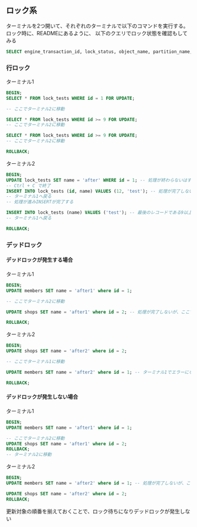 ## ロック系

ターミナルを2つ開いて、それぞれのターミナルで以下のコマンドを実行する。
ロック時に、READMEにあるように、 以下のクエリでロック状態を確認もしてみる

```sql
SELECT engine_transaction_id, lock_status, object_name, partition_name, index_name, lock_mode, lock_type, lock_data FROM performance_schema.data_locks;
```

### 行ロック

ターミナル1

```sql
BEGIN;
SELECT * FROM lock_tests WHERE id = 1 FOR UPDATE;

-- ここでターミナル2に移動

SELECT * FROM lock_tests WHERE id >= 9 FOR UPDATE;
-- ここでターミナル2に移動

SELECT * FROM lock_tests WHERE id >= 9 FOR UPDATE;
-- ここでターミナル2に移動

ROLLBACK;
```

ターミナル2

```sql
BEGIN;
UPDATE lock_tests SET name = 'after' WHERE id = 1; -- 処理が終わらないはず
-- Ctrl + C で終了
INSERT INTO lock_tests (id, name) VALUES (12, 'test'); -- 処理が完了しないはず
-- ターミナル1へ戻る
-- 処理が進みINSERTが完了する

INSERT INTO lock_tests (name) VALUES ('test'); -- 最後のレコードである9以上のため、末尾に追加ができず処理が完了しないはず
-- ターミナル1へ戻る

ROLLBACK;
```

### デッドロック

#### デッドロックが発生する場合

ターミナル1

```sql
BEGIN;
UPDATE members SET name = 'after1' where id = 1;

-- ここでターミナル2に移動

UPDATE shops SET name = 'after1' where id = 2; -- 処理が完了しないが、ここでターミナル2に移動

ROLLBACK;
```

ターミナル2

```sql
BEGIN;
UPDATE shops SET name = 'after2' where id = 2; 

-- ここでターミナル1に移動

UPDATE members SET name = 'after2' where id = 1; -- ターミナル1でエラーになるはず

ROLLBACK;
```

#### デッドロックが発生しない場合

ターミナル1

```sql
BEGIN;
UPDATE members SET name = 'after1' where id = 1;

-- ここでターミナル2に移動
UPDATE shops SET name = 'after1' where id = 2;
ROLLBACK;
-- ターミナル2に移動
```


ターミナル2

```sql
BEGIN;
UPDATE members SET name = 'after2' where id = 1; -- 処理が完了しないが、ここでターミナル1に移動

UPDATE shops SET name = 'after2' where id = 2; 
ROLLBACK;
```

更新対象の順番を揃えておくことで、ロック待ちになりデッドロックが発生しない